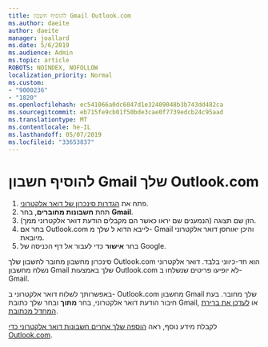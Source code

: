 ```yaml
---
title: להוסיף חשבון Gmail Outlook.com
ms.author: daeite
author: daeite
manager: joallard
ms.date: 5/6/2019
ms.audience: Admin
ms.topic: article
ROBOTS: NOINDEX, NOFOLLOW
localization_priority: Normal
ms.custom:
- "9000236"
- "1820"
ms.openlocfilehash: ec541066a0dc6047d1e32409048b3b743dd482ca
ms.sourcegitcommit: eb715fe9cb01f50bde3cae0f7739edcb24c95aad
ms.translationtype: MT
ms.contentlocale: he-IL
ms.lasthandoff: 05/07/2019
ms.locfileid: "33653837"
---
```

# <a name="add-your-gmail-account-to-outlookcom"></a>להוסיף חשבון Gmail שלך Outlook.com

1. פתח את [הגדרות סינכרון של דואר אלקטרוני](https://go.microsoft.com/fwlink/?linkid=875264).
2. תחת **חשבונות מחוברים**, בחר **Gmail**.
3. הזן שם תצוגה (הנמענים שם יראו כאשר הם מקבלים הודעת דואר אלקטרוני ממך).
4. בחר אם Outlook.com לייבא הדוא ל שלך מ- Gmail והיכן יאוחסן דואר אלקטרוני מיובאת.
5. בחר **אישור** כדי לעבור אל דף הכניסה של Google.

סינכרון מחשבון מחובר לחשבון שלך Outlook.com הוא חד-כיווני בלבד. דואר אלקטרוני נשלח מחשבון Gmail שלך באמצעות Outlook.com לא יופיעו פריטים שנשלחו ב- Gmail.

באפשרותך לשלוח דואר אלקטרוני ב- Outlook.com מחשבון Gmail שלך מחובר. בעת חיבור הודעת דואר אלקטרוני, בחר **מתוך** ובחר שלך כתובת Gmail, או [לעדכן את ברירת המחדל מכתובת](https://go.microsoft.com/fwlink/?linkid=875264).

לקבלת מידע נוסף, ראה [הוספה שלך אחרים חשבונות דואר אלקטרוני כדי Outlook.com](https://support.office.com/article/c5224df4-5885-4e79-91ba-523aa743f0ba).